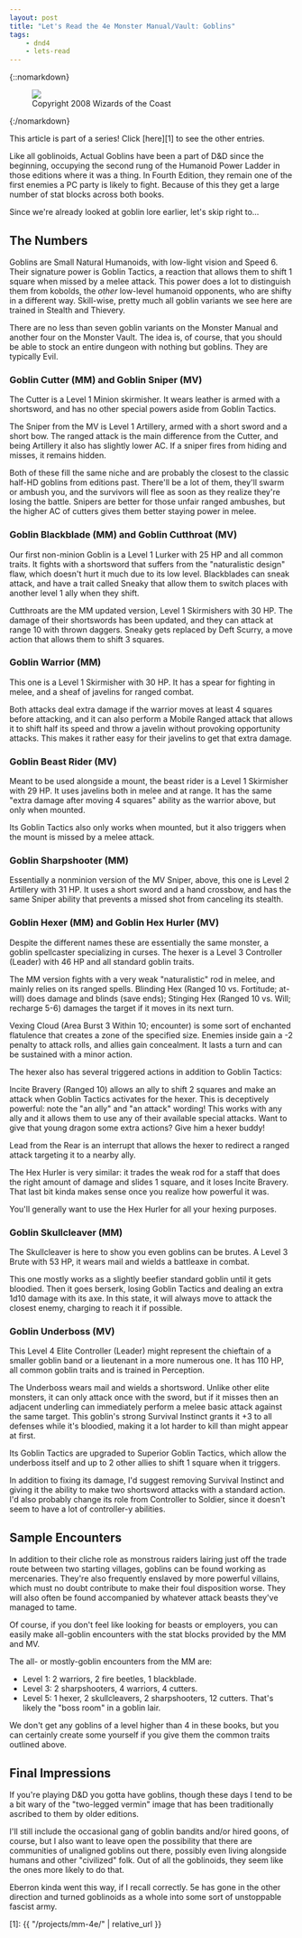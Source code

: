 ```yaml
---
layout: post
title: "Let's Read the 4e Monster Manual/Vault: Goblins"
tags:
    - dnd4
    - lets-read
---
```


{::nomarkdown}
<figure class="center">
  <img src="{{ "/assets/wir-mm-4e-goblin.png" | absolute_url }}"/>
  <figcaption>
    Copyright 2008 Wizards of the Coast
  </figcaption>
</figure>
{:/nomarkdown}

This article is part of a series! Click [here][1] to see the other entries.

Like all goblinoids, Actual Goblins have been a part of D&D since the beginning,
occupying the second rung of the Humanoid Power Ladder in those editions where
it was a thing. In Fourth Edition, they remain one of the first enemies a PC
party is likely to fight. Because of this they get a large number of stat blocks
across both books.

Since we're already looked at goblin lore earlier, let's skip right to...

## The Numbers

Goblins are Small Natural Humanoids, with low-light vision and Speed 6. Their
signature power is Goblin Tactics, a reaction that allows them to shift 1 square
when missed by a melee attack. This power does a lot to distinguish them from
kobolds, the _other_ low-level humanoid opponents, who are shifty in a different
way. Skill-wise, pretty much all goblin variants we see here are trained in
Stealth and Thievery.

There are no less than seven goblin variants on the Monster Manual and another
four on the Monster Vault. The idea is, of course, that you should be able to
stock an entire dungeon with nothing but goblins. They are typically Evil.

### Goblin Cutter (MM) and Goblin Sniper (MV)

The Cutter is a Level 1 Minion skirmisher. It wears leather is armed with a
shortsword, and has no other special powers aside from Goblin Tactics.

The Sniper from the MV is Level 1 Artillery, armed with a short sword and a
short bow. The ranged attack is the main difference from the Cutter, and being
Artillery it also has slightly lower AC. If a sniper fires from hiding and
misses, it remains hidden.

Both of these fill the same niche and are probably the closest to the classic
half-HD goblins from editions past. There'll be a lot of them, they'll swarm or
ambush you, and the survivors will flee as soon as they realize they're losing
the battle. Snipers are better for those unfair ranged ambushes, but the higher
AC of cutters gives them better staying power in melee.

### Goblin Blackblade (MM) and Goblin Cutthroat (MV)

Our first non-minion Goblin is a Level 1 Lurker with 25 HP and all common
traits. It fights with a shortsword that suffers from the "naturalistic design"
flaw, which doesn't hurt it much due to its low level. Blackblades can sneak
attack, and have a trait called Sneaky that allow them to switch places with
another level 1 ally when they shift.

Cutthroats are the MM updated version, Level 1 Skirmishers with 30 HP. The
damage of their shortswords has been updated, and they can attack at range 10
with thrown daggers. Sneaky gets replaced by Deft Scurry, a move action that
allows them to shift 3 squares.

### Goblin Warrior (MM)

This one is a Level 1 Skirmisher with 30 HP. It has a spear for fighting in
melee, and a sheaf of javelins for ranged combat.

Both attacks deal extra damage if the warrior moves at least 4 squares before
attacking, and it can also perform a Mobile Ranged attack that allows it to
shift half its speed and throw a javelin without provoking opportunity
attacks. This makes it rather easy for their javelins to get that extra damage.

### Goblin Beast Rider (MV)

Meant to be used alongside a mount, the beast rider is a Level 1 Skirmisher with
29 HP. It uses javelins both in melee and at range. It has the same "extra
damage after moving 4 squares" ability as the warrior above, but only when
mounted.

Its Goblin Tactics also only works when mounted, but it also triggers when the
mount is missed by a melee attack.

### Goblin Sharpshooter (MM)

Essentially a nonminion version of the MV Sniper, above, this one is Level 2
Artillery with 31 HP. It uses a short sword and a hand crossbow, and has the
same Sniper ability that prevents a missed shot from canceling its stealth.

### Goblin Hexer (MM) and Goblin Hex Hurler (MV)

Despite the different names these are essentially the same monster, a goblin
spellcaster specializing in curses. The hexer is a Level 3 Controller (Leader)
with 46 HP and all standard goblin traits.

The MM version fights with a very weak "naturalistic" rod in melee, and mainly
relies on its ranged spells. Blinding Hex (Ranged 10 vs. Fortitude; at-will)
does damage and blinds (save ends); Stinging Hex (Ranged 10 vs. Will; recharge
5-6) damages the target if it moves in its next turn.

Vexing Cloud (Area Burst 3 Within 10; encounter) is some sort of enchanted
flatulence that creates a zone of the specified size. Enemies inside gain a -2
penalty to attack rolls, and allies gain concealment. It lasts a turn and can be
sustained with a minor action.

The hexer also has several triggered actions in addition to Goblin Tactics:

Incite Bravery (Ranged 10) allows an ally to shift 2 squares and make an attack
when Goblin Tactics activates for the hexer. This is deceptively powerful: note
the "an ally" and "an attack" wording! This works with any ally and it allows
them to use any of their available special attacks. Want to give that young
dragon some extra actions? Give him a hexer buddy!

Lead from the Rear is an interrupt that allows the hexer to redirect a ranged
attack targeting it to a nearby ally.

The Hex Hurler is very similar: it trades the weak rod for a staff that does the
right amount of damage and slides 1 square, and it loses Incite Bravery. That
last bit kinda makes sense once you realize how powerful it was.

You'll generally want to use the Hex Hurler for all your hexing purposes.

### Goblin Skullcleaver (MM)

The Skullcleaver is here to show you even goblins can be brutes. A Level 3 Brute
with 53 HP, it wears mail and wields a battleaxe in combat.

This one mostly works as a slightly beefier standard goblin until it gets
bloodied. Then it goes berserk, losing Goblin Tactics and dealing an extra 1d10
damage with its axe. In this state, it will always move to attack the closest
enemy, charging to reach it if possible.

### Goblin Underboss (MV)

This Level 4 Elite Controller (Leader) might represent the chieftain of a
smaller goblin band or a lieutenant in a more numerous one. It has 110 HP, all
common goblin traits and is trained in Perception.

The Underboss wears mail and wields a shortsword. Unlike other elite monsters,
it can only attack once with the sword, but if it misses then an adjacent
underling can immediately perform a melee basic attack against the same
target. This goblin's strong Survival Instinct grants it +3 to all defenses
while it's bloodied, making it a lot harder to kill than might appear at first.

Its Goblin Tactics are upgraded to Superior Goblin Tactics, which allow the
underboss itself and up to 2 other allies to shift 1 square when it triggers.

In addition to fixing its damage, I'd suggest removing Survival Instinct and
giving it the ability to make two shortsword attacks with a standard action. I'd
also probably change its role from Controller to Soldier, since it doesn't seem
to have a lot of controller-y abilities.

## Sample Encounters

In addition to their cliche role as monstrous raiders lairing just off the trade
route between two starting villages, goblins can be found working as
mercenaries. They're also frequently enslaved by more powerful villains, which
must no doubt contribute to make their foul disposition worse. They will also
often be found accompanied by whatever attack beasts they've managed to tame.

Of course, if you don't feel like looking for beasts or employers, you can
easily make all-goblin encounters with the stat blocks provided by the MM and
MV.

The all- or mostly-goblin encounters from the MM are:

- Level 1: 2 warriors, 2 fire beetles, 1 blackblade.
- Level 3: 2 sharpshooters, 4 warriors, 4 cutters.
- Level 5: 1 hexer, 2 skullcleavers, 2 sharpshooters, 12 cutters. That's likely
  the "boss room" in a goblin lair.

We don't get any goblins of a level higher than 4 in these books, but you can
certainly create some yourself if you give them the common traits outlined
above.

## Final Impressions

If you're playing D&D you gotta have goblins, though these days I tend to be a
bit wary of the "two-legged vermin" image that has been traditionally ascribed
to them by older editions.

I'll still include the occasional gang of goblin bandits and/or hired goons, of
course, but I also want to leave open the possibility that there are communities
of unaligned goblins out there, possibly even living alongside humans and other
"civilized" folk. Out of all the goblinoids, they seem like the ones more likely
to do that.

Eberron kinda went this way, if I recall correctly. 5e has gone in the other
direction and turned goblinoids as a whole into some sort of unstoppable fascist
army.

[1]: {{ "/projects/mm-4e/" | relative_url }}
